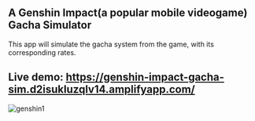 ## A Genshin Impact(a popular mobile videogame) Gacha Simulator

This app will simulate the gacha system from the game, with its corresponding rates.

## Live demo: https://genshin-impact-gacha-sim.d2isukluzqlv14.amplifyapp.com/

![genshin1](https://user-images.githubusercontent.com/8799412/130846607-bf62e1e1-a321-4ef0-a516-60c9d407f0dd.png)
